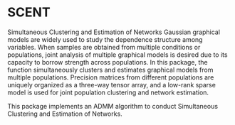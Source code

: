 # SCENT
Simultaneous Clustering and Estimation of Networks
Gaussian graphical models are widely used to study the dependence structure among variables. When samples are obtained from multiple conditions or populations, joint analysis of multiple graphical models is desired due to its capacity to borrow strength across populations. In this package, the function simultaneously clusters and estimates graphical models from multiple populations. Precision matrices from different populations are uniquely organized as a three-way tensor array, and a low-rank sparse model is used for joint population clustering and network estimation. 

This package implements an ADMM algorithm to conduct Simultaneous Clustering and Estimation of Networks.
